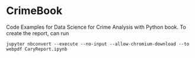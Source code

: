 # CrimeBook

Code Examples for Data Science for Crime Analysis with Python book. To create the report, can run

    jupyter nbconvert --execute --no-input --allow-chromium-download --to webpdf CaryReport.ipynb